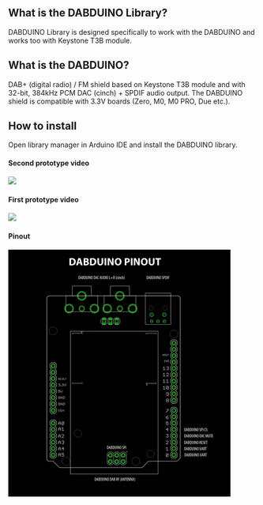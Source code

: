 ## What is the DABDUINO Library?
DABDUINO Library is designed specifically to work with the DABDUINO and works too with Keystone T3B module.

## What is the DABDUINO?
DAB+ (digital radio) / FM shield based on Keystone T3B module and with 32-bit, 384kHz PCM DAC (cinch) + SPDIF audio output. The DABDUINO shield is compatible with 3.3V boards (Zero, M0, M0 PRO, Due etc.). 

## How to install
Open library manager in Arduino IDE and install the DABDUINO library.

#### Second prototype video
[<img src="https://img.youtube.com/vi/LBgsKTtB7Bs/0.jpg">](https://www.youtube.com/watch?v=LBgsKTtB7Bs)

#### First prototype video
[<img src="https://img.youtube.com/vi/Ivv96sOVvz4/0.jpg">](https://www.youtube.com/watch?v=Ivv96sOVvz4)

#### Pinout
![DABDUINO PINOUT](doc/dabduino_pinout.png)
